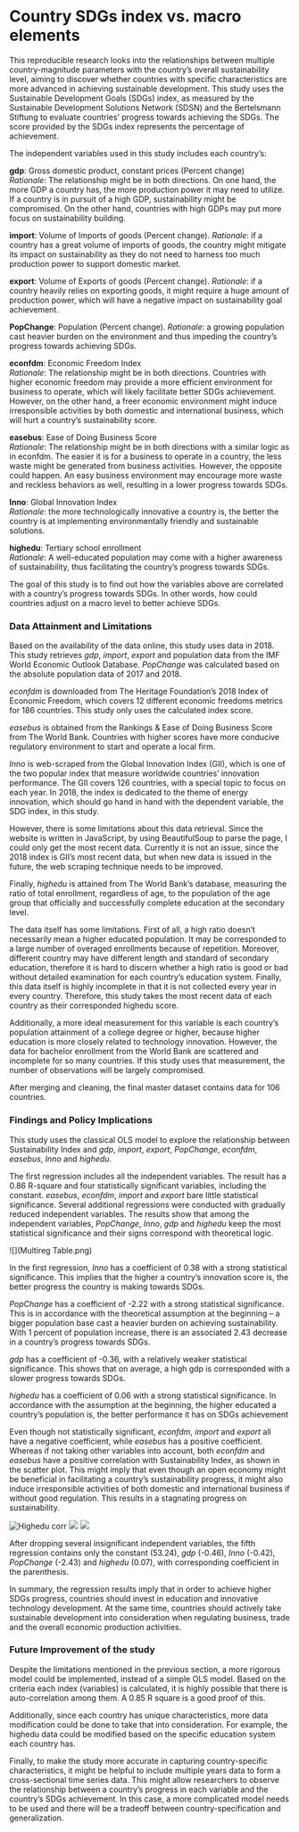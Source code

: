 # Country SDGs index vs. macro elements

This reproducible research looks into the relationships between multiple country-magnitude parameters with the country’s overall sustainability level, aiming to discover whether countries with specific characteristics are more advanced in achieving sustainable development. This study uses the Sustainable Development Goals (SDGs) index, as measured by the Sustainable Development Solutions Network (SDSN) and the Bertelsmann Stiftung to evaluate countries’ progress towards achieving the SDGs. The score provided by the SDGs index represents the percentage of achievement.

The independent variables used in this study includes each country’s: 

**gdp**: Gross domestic product, constant prices (Percent change)  
*Rationale*: The relationship might be in both directions. On one hand, the more GDP a country has, the more production power it may need to utilize. If a country is in pursuit of a high GDP, sustainability might be compromised. On the other hand, countries with high GDPs may put more focus on sustainability building. 

**import**: Volume of Imports of goods (Percent change). 
*Rationale*: if a country has a great volume of imports of goods, the country might mitigate its impact on sustainability as they do not need to harness too much production power to support domestic market.

**export**: Volume of Exports of goods (Percent change). 
*Rationale*: if a country heavily relies on exporting goods, it might require a huge amount of production power, which will have a negative impact on sustainability goal achievement.

**PopChange**: Population (Percent change). 
*Rationale*: a growing population cast heavier burden on the environment and thus impeding the country’s progress towards achieving SDGs.

**econfdm**: Economic Freedom Index  
*Rationale*: The relationship might be in both directions. Countries with higher economic freedom may provide a more efficient environment for business to operate, which will likely facilitate better SDGs achievement. However, on the other hand, a freer economic environment might induce irresponsible activities by both domestic and international business, which will hurt a country’s sustainability score.

**easebus**: Ease of Doing Business Score  
*Rationale*: The relationship might be in both directions with a similar logic as in econfdm. The easier it is for a business to operate in a country, the less waste might be generated from business activities. However, the opposite could happen. An easy business environment may encourage more waste and reckless behaviors as well, resulting in a lower progress towards SDGs. 

**Inno**: Global Innovation Index   
*Rationale*: the more technologically innovative a country is, the better the country is at implementing environmentally friendly and sustainable solutions.

**highedu**: Tertiary school enrollment  
*Rationale*: A well-educated population may come with a higher awareness of sustainability, thus facilitating the country’s progress towards SDGs.

The goal of this study is to find out how the variables above are correlated with a country’s progress towards SDGs. In other words, how could countries adjust on a macro level to better achieve SDGs.


### Data Attainment and Limitations

Based on the availability of the data online, this study uses data in 2018. This study retrieves *gdp*, *import*, *export* and population data from the IMF World Economic Outlook Database. *PopChange* was calculated based on the absolute population data of 2017 and 2018. 

*econfdm* is downloaded from The Heritage Foundation’s 2018 Index of Economic Freedom, which covers 12 different economic freedoms metrics for 186 countries. This study only uses the calculated index score.

*easebus* is obtained from the Rankings & Ease of Doing Business Score from The World Bank. Countries with higher scores have more conducive regulatory environment to start and operate a local firm.

*Inno* is web-scraped from the Global Innovation Index (GII), which is one of the two popular index that measure worldwide countries’ innovation performance. The GII covers 126 countries, with a special topic to focus on each year. In 2018, the index is dedicated to the theme of energy innovation, which should go hand in hand with the dependent variable, the SDG index, in this study. 

However, there is some limitations about this data retrieval. Since the website is written in JavaScript, by using BeautifulSoup to parse the page, I could only get the most recent data. Currently it is not an issue, since the 2018 index is GII’s most recent data, but when new data is issued in the future, the web scraping technique needs to be improved.

Finally, *highedu* is attained from The World Bank’s database, measuring the ratio of total enrollment, regardless of age, to the population of the age group that officially and successfully complete education at the secondary level. 

The data itself has some limitations. First of all, a high ratio doesn’t necessarily mean a higher educated population. It may be corresponded to a large number of overaged enrollments because of repetition. Moreover, different country may have different length and standard of secondary education, therefore it is hard to discern whether a high ratio is good or bad without detailed examination for each country’s education system. Finally, this data itself is highly incomplete in that it is not collected every year in every country. Therefore, this study takes the most recent data of each country as their corresponded highedu score. 

Additionally, a more ideal measurement for this variable is each country’s population attainment of a college degree or higher, because higher education is more closely related to technology innovation. However, the data for bachelor enrollment from the World Bank are scattered and incomplete for so many countries. If this study uses that measurement, the number of observations will be largely compromised.

After merging and cleaning, the final master dataset contains data for 106 countries.


### Findings and Policy Implications

This study uses the classical OLS model to explore the relationship between Sustainability Index and *gdp*, *import*, *export*, *PopChange*, *econfdm*, *easebus*, *Inno* and *highedu*. 

The first regression includes all the independent variables. The result has a 0.86 R-square and four statistically significant variables, including the constant. *easebus*, *econfdm*, *import* and *export* bare little statistical significance. Several additional regressions were conducted with gradually reduced independent variables. The results show that among the independent variables, *PopChange*, *Inno*, *gdp* and *highedu* keep the most statistical significance and their signs correspond with theoretical logic.

![](Multireg Table.png)

In the first regression, *Inno* has a coefficient of 0.38 with a strong statistical significance. This implies that the higher a country’s innovation score is, the better progress the country is making towards SDGs.  

*PopChange* has a coefficient of -2.22 with a strong statistical significance. This is in accordance with the theoretical assumption at the beginning – a bigger population base cast a heavier burden on achieving sustainability. With 1 percent of population increase, there is an associated 2.43 decrease in a country’s progress towards SDGs.

*gdp* has a coefficient of -0.36, with a relatively weaker statistical significance. This shows that on average, a high gdp is corresponded with a slower progress towards SDGs. 

*highedu* has a coefficient of 0.06 with a strong statistical significance. In accordance with the assumption at the beginning, the higher educated a country’s population is, the better performance it has on SDGs achievement

Even though not statistically significant, *econfdm*, *import* and *export* all have a negative coefficient, while *easebus* has a positive coefficient. Whereas if not taking other variables into account, both *econfdm* and *easebus* have a positive correlation with Sustainability Index, as shown in the scatter plot. This might imply that even though an open economy might be beneficial in facilitating a country’s sustainability progress, it might also induce irresponsible activities of both domestic and international business if without good regulation. This results in a stagnating progress on sustainability.

![Highedu corr](InnoHighEdu_Scatter.png)
![](InsigVars_Scatter.png)
![](GdpPop_Scatter.png)

After dropping several insignificant independent variables, the fifth regression contains only the constant (53.24), *gdp* (-0.46), *Inno* (-0.42), *PopChange* (-2.43) and *highedu* (0.07), with corresponding coefficient in the parenthesis.

In summary, the regression results imply that in order to achieve higher SDGs progress, countries should invest in education and innovative technology development. At the same time, countries should actively take sustainable development into consideration when regulating business, trade and the overall economic production activities. 


### Future Improvement of the study

Despite the limitations mentioned in the previous section, a more rigorous model could be implemented, instead of a simple OLS model. Based on the criteria each index (variables) is calculated, it is highly possible that there is auto-correlation among them. A 0.85 R square is a good proof of this. 

Additionally, since each country has unique characteristics, more data modification could be done to take that into consideration. For example, the highedu data could be modified based on the specific education system each country has. 

Finally, to make the study more accurate in capturing country-specific characteristics, it might be helpful to include multiple years data to form a cross-sectional time series data. This might allow researchers to observe the relationship between a country’s progress in each variable and the country’s SDGs achievement. In this case, a more complicated model needs to be used and there will be a tradeoff between country-specification and generalization.
